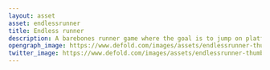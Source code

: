 ```yaml
---
layout: asset
asset: endlessrunner
title: Endless runner
description: A barebones runner game where the goal is to jump on platforms and collect as many coins as possible.
opengraph_image: https://www.defold.com/images/assets/endlessrunner-thumb.jpg
twitter_image: https://www.defold.com/images/assets/endlessrunner-thumb.jpg
---
```

